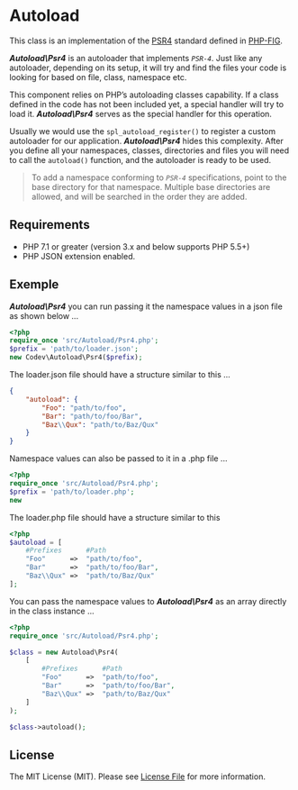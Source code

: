 # Autoload

This class is an implementation of the [PSR4](https://www.php-fig.org/psr/psr-4/) standard defined in [PHP-FIG](https://www.php-fig.org/).

***Autoload\Psr4*** is an autoloader that implements *`PSR-4`*. Just like any autoloader, depending on its setup, it will try and find the files your code is looking for based on file, class, namespace etc.

This component relies on PHP’s autoloading classes capability. If a class defined in the code has not been included yet, a special handler will try to load it. ***Autoload\Psr4*** serves as the special handler for this operation. 

Usually we would use the ```spl_autoload_register()``` to register a custom autoloader for our application. ***Autoload\Psr4*** hides this complexity. After you define all your namespaces, classes, directories and files you will need to call the ```autoload()``` function, and the autoloader is ready to be used.


>To add a namespace conforming to *`PSR-4`* specifications, point to the base directory for that namespace. Multiple base directories are allowed, and will be searched in the order they are added.

## Requirements
- PHP 7.1 or greater (version 3.x and below supports PHP 5.5+)
- PHP JSON extension enabled.


## Exemple

***Autoload\Psr4*** you can run passing it the namespace values in a json file as shown below ...

```php
<?php
require_once 'src/Autoload/Psr4.php';
$prefix = 'path/to/loader.json';
new Codev\Autoload\Psr4($prefix);
```

The loader.json file should have a structure similar to this ...

```json
{
    "autoload": {
        "Foo": "path/to/foo",
        "Bar": "path/to/foo/Bar",
        "Baz\\Qux": "path/to/Baz/Qux"
    }
}
```

Namespace values can also be passed to it in a .php file ...

```php
<?php
require_once 'src/Autoload/Psr4.php';
$prefix = 'path/to/loader.php';
new 
```

The loader.php file should have a structure similar to this

```php
<?php
$autoload = [
    #Prefixes      #Path
    "Foo"      =>  "path/to/foo",
    "Bar"      =>  "path/to/foo/Bar",
    "Baz\\Qux" =>  "path/to/Baz/Qux"
];
```

You can pass the namespace values to ***Autoload\Psr4*** as an array directly in the class instance ...

```php
<?php
require_once 'src/Autoload/Psr4.php';

$class = new Autoload\Psr4(
    [
        #Prefixes      #Path
        "Foo"      =>  "path/to/foo",
        "Bar"      =>  "path/to/foo/Bar",
        "Baz\\Qux" =>  "path/to/Baz/Qux"
    ]
);

$class->autoload();
```

## License

The MIT License (MIT). Please see [License File](https://github.com/pandbox/Autoload/blob/main/LICENSE) for more information.
